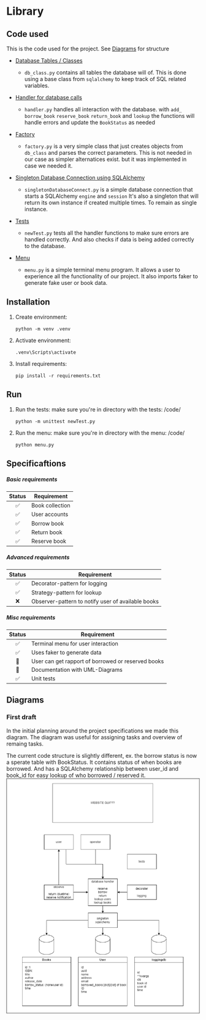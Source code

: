 # Library

## Code used
This is the code used for the project. See [Diagrams](#diagrams) for structure
* [Database Tables / Classes](code/db_class.py)
    * `db_class.py` contains all tables the database will of.
    This is done using a base class from `sqlalchemy` to keep track of SQL related variables.

* [Handler for database calls](code/handler.py)
    * `handler.py` handles all interaction with the database.
    with `add_` `borrow_book` `reserve_book` `return_book` and `lookup`
    the functions will handle errors and update the `BookStatus` as needed

* [Factory](code/factory.py)
    * `factory.py` is a very simple class that just creates objects from `db_class`
    and parses the correct parameters. This is not needed in our case as simpler alternatices exist.
    but it was implemented in case we needed it.

* [Singleton Database Connection using SQLAlchemy](code/singletonDatabaseConnect.py)
    * `singletonDatabaseConnect.py` is a simple database connection that starts a SQLAlchemy `engine` and `session`
    It's also a singleton that will return its own instance if created multiple times. To remain as single instance.

* [Tests](code/newTest.py)
    * `newTest.py` tests all the handler functions to make sure errors are handled correctly.
    And also checks if data is being added correctly to the database.

* [Menu](code/menu.py)
    * `menu.py` is a simple terminal menu program. It allows a user to experience all the functionality of our project.
    It also imports faker to generate fake user or book data.

## Installation

1. Create environment:
    ```
    python -m venv .venv
    ```

2. Activate environment:
    ```
    .venv\Scripts\activate
    ```

3. Install requirements:
    ```
    pip install -r requirements.txt
    ```

## Run

1. Run the tests:
make sure you're in directory with the tests: /code/
    ```
    python -m unittest newTest.py
    ```
    
2. Run the menu:
make sure you're in directory with the menu: /code/
    ```
    python menu.py
    ```

## Specificaftions
##### Basic requirements
Status | Requirement
:---:| ---
✅| Book collection
✅| User accounts
✅| Borrow book
✅| Return book
✅| Reserve book
##### Advanced requirements
Status | Requirement
:---:| ---
✅| Decorator-pattern for logging
✅| Strategy-pattern for lookup
❌| Observer-pattern to notify user of available books
##### Misc requirements
Status | Requirement
:---:| ---
✅| Terminal menu for user interaction
✅| Uses faker to generate data
🔶| User can get rapport of borrowed or reserved books
🔶| Documentation with UML-Diagrams
✅| Unit tests


## Diagrams

### First draft
In the initial planning around the project specifications we made this diagram.
The diagram was useful for assigning tasks and overview of remaing tasks.

The current code structure is slightly different, ex. the borrow status is now a sperate table with BookStatus.
It contains status of when books are borrowed. 
And has a SQLAlchemy relationship between user_id and book_id for easy lookup of who borrowed / reserved it.
![First draft of project](diagrams/first_draft.png)